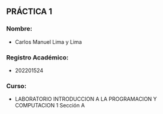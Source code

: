## PRÁCTICA 1
### Nombre:
- Carlos Manuel Lima y Lima
### Registro Académico:
- 202201524
### Curso:
- LABORATORIO INTRODUCCION A LA PROGRAMACION Y COMPUTACION 1 Sección A
